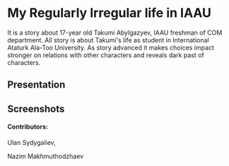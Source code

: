 # My Regularly Irregular life in IAAU
  It is a story about 17-year old Takumi Abylgazyev, IAAU freshman of COM department. 
  All story is about Takumi's life as student in International Ataturk Ala-Too University.
  As story advanced it makes choices impact stronger on relations with other characters and
  reveals dark past of characters.
  
  
 ## Presentation
 
 ## Screenshots
 
 #### Contributors:
Ulan Sydygaliev,

Nazim Makhmuthodzhaev
